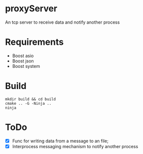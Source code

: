 # proxyServer

An tcp server to receive data and notify another process

# Requirements
- Boost asio <br />
- Boost json <br />
- Boost system <br />

# Build
```mkdir build && cd build```</br>
```cmake .. -G -Ninja ..```</br>
``` ninja ```

# ToDo
- [x] Func for writing data from a message to an file;
- [x] Interprocess messaging mechanism to notify another process
